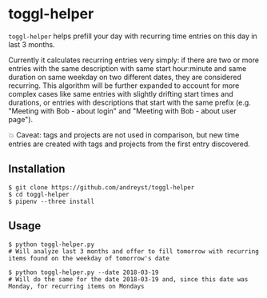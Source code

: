 # toggl-helper

`toggl-helper` helps prefill your day with recurring time entries on this day in last 3 months.

Currently it calculates recurring entries very simply: if there are two or more entries with the same description with same start hour:minute and same duration on same weekday on two different dates, they are considered recurring. This algorithm will be further expanded to account for more complex cases like same entries with slightly drifting start times and durations, or entries with descriptions that start with the same prefix (e.g. "Meeting with Bob - about login" and "Meeting with Bob - about user page").

:boom: Caveat: tags and projects are not used in comparison, but new time entries are created with tags and projects from the first entry discovered.

## Installation

```
$ git clone https://github.com/andreyst/toggl-helper
$ cd toggl-helper
$ pipenv --three install
```

## Usage

```
$ python toggl-helper.py
# Will analyze last 3 months and offer to fill tomorrow with recurring items found on the weekday of tomorrow's date

$ python toggl-helper.py --date 2018-03-19
# Will do the same for the date 2018-03-19 and, since this date was Monday, for recurring items on Mondays
```
